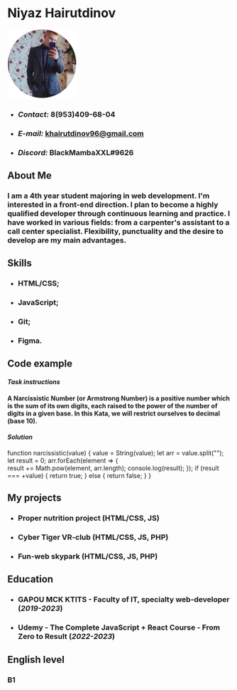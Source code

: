# Niyaz Hairutdinov
![personal-photo](/img/Eclipse.png "photo")
* ### *Contact:* 8(953)409-68-04
* ### *E-mail:* khairutdinov96@gmail.com
* ### *Discord:* BlackMambaXXL#9626

## About Me
### I am a 4th year student majoring in web development. I'm interested in a front-end direction. I plan to become a highly qualified developer through continuous learning and practice. I have worked in various fields: from a carpenter's assistant to a call center specialist. Flexibility, punctuality and the desire to develop are my main advantages.

## Skills
* ### HTML/CSS;
* ### JavaScript;
* ### Git;
* ### Figma.

## Code example
#### *Task instructions*
#### A Narcissistic Number (or Armstrong Number) is a positive number which is the sum of its own digits, each raised to the power of the number of digits in a given base. In this Kata, we will restrict ourselves to decimal (base 10).
#### *Solution*

function narcissistic(value) {
    value = String(value);
    let arr = value.split("");
    let result = 0;
    arr.forEach(element => {           
        result += Math.pow(element, arr.length);
        console.log(result);
    });
    if (result === +value) {
        return true;
    } else {
        return false;
    }
}

## My projects
* ### Proper nutrition project (HTML/CSS, JS)
* ### Cyber Tiger VR-club (HTML/CSS, JS, PHP)
* ### Fun-web skypark (HTML/CSS, JS, PHP)

## Education
* ### GAPOU MCK KTITS - Faculty of IT, specialty web-developer (*2019-2023*)
* ### Udemy - The Complete JavaScript + React Course - From Zero to Result (*2022-2023*)

## English level
### B1

 